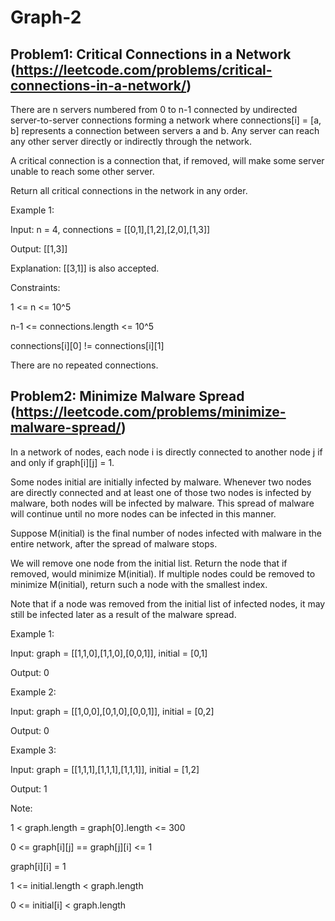 # Graph-2

## Problem1: Critical Connections in a Network (https://leetcode.com/problems/critical-connections-in-a-network/)

There are n servers numbered from 0 to n-1 connected by undirected server-to-server connections forming a network where connections[i] = [a, b] represents a connection between servers a and b. Any server can reach any other server directly or indirectly through the network.

A critical connection is a connection that, if removed, will make some server unable to reach some other server.

Return all critical connections in the network in any order.

Example 1:

Input: n = 4, connections = [[0,1],[1,2],[2,0],[1,3]]

Output: [[1,3]]

Explanation: [[3,1]] is also accepted.
 
Constraints:

1 <= n <= 10^5

n-1 <= connections.length <= 10^5

connections[i][0] != connections[i][1]

There are no repeated connections.

## Problem2: Minimize Malware Spread (https://leetcode.com/problems/minimize-malware-spread/)

In a network of nodes, each node i is directly connected to another node j if and only if graph[i][j] = 1.

Some nodes initial are initially infected by malware.  Whenever two nodes are directly connected and at least one of those two nodes is infected by malware, both nodes will be infected by malware.  This spread of malware will continue until no more nodes can be infected in this manner.

Suppose M(initial) is the final number of nodes infected with malware in the entire network, after the spread of malware stops.

We will remove one node from the initial list.  Return the node that if removed, would minimize M(initial).  If multiple nodes could be removed to minimize M(initial), return such a node with the smallest index.

Note that if a node was removed from the initial list of infected nodes, it may still be infected later as a result of the malware spread.

Example 1:

Input: graph = [[1,1,0],[1,1,0],[0,0,1]], initial = [0,1]

Output: 0

Example 2:

Input: graph = [[1,0,0],[0,1,0],[0,0,1]], initial = [0,2]

Output: 0

Example 3:

Input: graph = [[1,1,1],[1,1,1],[1,1,1]], initial = [1,2]

Output: 1
 

Note:

1 < graph.length = graph[0].length <= 300

0 <= graph[i][j] == graph[j][i] <= 1

graph[i][i] = 1

1 <= initial.length < graph.length

0 <= initial[i] < graph.length
